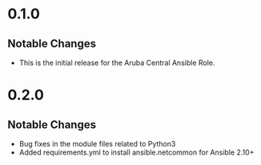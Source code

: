 # 0.1.0

## Notable Changes
* This is the initial release for the Aruba Central Ansible Role.


# 0.2.0

## Notable Changes
* Bug fixes in the module files related to Python3
* Added requirements.yml to install ansible.netcommon for Ansible 2.10+
